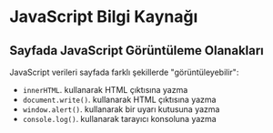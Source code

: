 # JavaScript Bilgi Kaynağı

## Sayfada JavaScript Görüntüleme Olanakları

JavaScript verileri sayfada farklı şekillerde "görüntüleyebilir":

-   `innerHTML`. kullanarak HTML çıktısına yazma
-   `document.write()`. kullanarak HTML çıktısına yazma 
-    `window.alert()`. kullanarak bir uyarı kutusuna yazma
-    `console.log()`. kullanarak tarayıcı konsoluna yazma